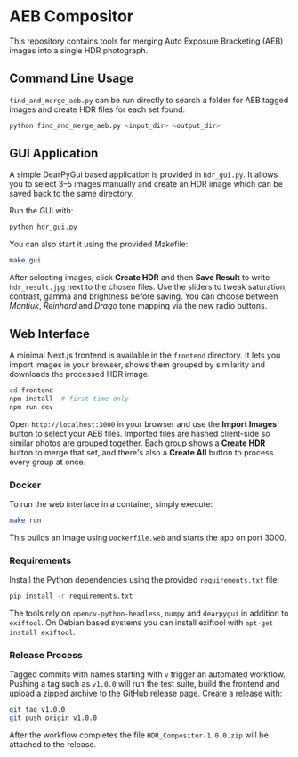 # AEB Compositor

This repository contains tools for merging Auto Exposure Bracketing (AEB) images into a single HDR photograph.

## Command Line Usage

`find_and_merge_aeb.py` can be run directly to search a folder for AEB tagged images and create HDR files for each set found.

```bash
python find_and_merge_aeb.py <input_dir> <output_dir>
```

## GUI Application

A simple DearPyGui based application is provided in `hdr_gui.py`. It allows you to select 3–5 images manually and create an HDR image which can be saved back to the same directory.

Run the GUI with:

```bash
python hdr_gui.py
```

You can also start it using the provided Makefile:

```bash
make gui
```

After selecting images, click **Create HDR** and then **Save Result** to write `hdr_result.jpg` next to the chosen files.
Use the sliders to tweak saturation, contrast, gamma and brightness before saving.
You can choose between *Mantiuk*, *Reinhard* and *Drago* tone mapping via the new radio buttons.

## Web Interface

A minimal Next.js frontend is available in the `frontend` directory. It lets you import images in your browser, shows them grouped by similarity and downloads the processed HDR image.

```bash
cd frontend
npm install  # first time only
npm run dev
```

Open `http://localhost:3000` in your browser and use the **Import Images** button to select your AEB files. Imported files are hashed client-side so similar photos are grouped together. Each group shows a **Create HDR** button to merge that set, and there's also a **Create All** button to process every group at once.

### Docker

To run the web interface in a container, simply execute:

```bash
make run
```

This builds an image using `Dockerfile.web` and starts the app on port 3000.

### Requirements

Install the Python dependencies using the provided `requirements.txt` file:

```bash
pip install -r requirements.txt
```

The tools rely on `opencv-python-headless`, `numpy` and `dearpygui` in addition to `exiftool`. On Debian based systems you can install exiftool with `apt-get install exiftool`.

### Release Process

Tagged commits with names starting with `v` trigger an automated workflow.
Pushing a tag such as `v1.0.0` will run the test suite, build the frontend and
upload a zipped archive to the GitHub release page. Create a release with:

```bash
git tag v1.0.0
git push origin v1.0.0
```

After the workflow completes the file `HDR_Compositor-1.0.0.zip` will be
attached to the release.
